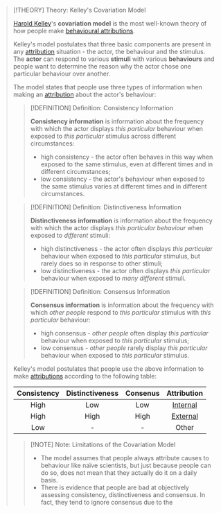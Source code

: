 >[!THEORY] Theory: Kelley's Covariation Model
>
>[Harold Kelley](../../../../People/Harold%20Kelley.md)'s **covariation model** is the most well-known theory of how people make [behavioural attributions](Behavioural%20Attribution.md).
>
>Kelley's model postulates that three basic components are present in any [attribution](Behavioural%20Attribution.md) situation - the actor, the behaviour and the stimulus. The **actor** can respond to various **stimuli** with various **behaviours** and people want to determine the reason why the actor chose one particular behaviour over another.
>
>
>The model states that people use three types of information when making an [attribution](Behavioural%20Attribution.md) about the actor's behaviour:
>
>>[!DEFINITION] Definition: Consistency Information
>>
>>**Consistency information** is information about the frequency with which the actor displays *this particular* behaviour when exposed to *this particular* stimulus across different circumstances:
>>- high consistency - the actor often behaves in this way when exposed to the same stimulus, even at different times and in different circumstances;
>>- low consistency - the actor's behaviour when exposed to the same stimulus varies at different times and in different circumstances.
>
>>[!DEFINITION] Definition: Distinctiveness Information
>>
>>**Distinctiveness information** is information about the frequency with which the actor displays *this particular behaviour* when exposed to *different* stimuli:
>>- high distinctiveness - the actor often displays *this particular* behaviour when exposed to *this particular* stimulus, but rarely does so in response to other stimuli;
>>- low distinctiveness - the actor often displays *this particular* behaviour when exposed to *many different* stimuli.
>
>>[!DEFINITION] Definition: Consensus Information
>>
>>**Consensus information** is information about the frequency with which *other people* respond to *this particular* stimulus with *this particular* behaviour:
>>- high consensus - *other people* often display *this particular* behaviour when exposed to *this particular* stimulus;
>>- low consensus - *other people* rarely display *this particular* behaviour when exposed to *this particular* stimulus.
>>
>
>Kelley's model postulates that people use the above information to make [attributions](Behavioural%20Attribution.md) according to the following table:
>
>|Consistency|Distinctiveness|Consenus|Attribution|
>|:--:|:--:|:--:|:--:|
>|High|Low|Low|[Internal](../Internal%20Attribution%20(Dispositional%20Attribution).md)|
>|High|High|High|[External](../External%20Attribution%20(Situational%20Attribution).md)|
>|Low|-|-|Other|
>
>>[!NOTE] Note: Limitations of the Covariation Model
>>
>>- The model assumes that people always attribute causes to behaviour like naïve scientists, but just because people can do so, does not mean that they actually do it on a daily basis.
>>- There is evidence that people are bad at objectively assessing consistency, distinctiveness and consensus. In fact, they tend to ignore consensus due to the 
>